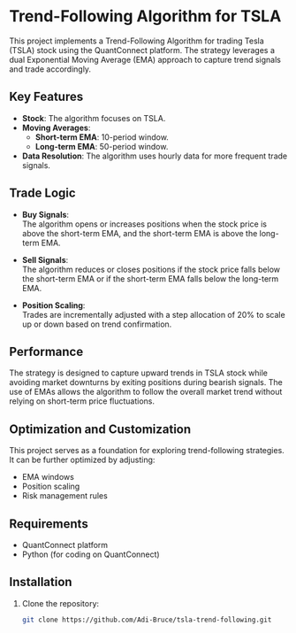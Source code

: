 # Trend-Following Algorithm for TSLA

This project implements a Trend-Following Algorithm for trading Tesla (TSLA) stock using the QuantConnect platform. The strategy leverages a dual Exponential Moving Average (EMA) approach to capture trend signals and trade accordingly.

## Key Features

- **Stock**: The algorithm focuses on TSLA.
- **Moving Averages**:
  - **Short-term EMA**: 10-period window.
  - **Long-term EMA**: 50-period window.
- **Data Resolution**: The algorithm uses hourly data for more frequent trade signals.

## Trade Logic

- **Buy Signals**:  
  The algorithm opens or increases positions when the stock price is above the short-term EMA, and the short-term EMA is above the long-term EMA.
  
- **Sell Signals**:  
  The algorithm reduces or closes positions if the stock price falls below the short-term EMA or if the short-term EMA falls below the long-term EMA.

- **Position Scaling**:  
  Trades are incrementally adjusted with a step allocation of 20% to scale up or down based on trend confirmation.

## Performance

The strategy is designed to capture upward trends in TSLA stock while avoiding market downturns by exiting positions during bearish signals. The use of EMAs allows the algorithm to follow the overall market trend without relying on short-term price fluctuations.

## Optimization and Customization

This project serves as a foundation for exploring trend-following strategies. It can be further optimized by adjusting:
- EMA windows
- Position scaling
- Risk management rules

## Requirements

- QuantConnect platform
- Python (for coding on QuantConnect)

## Installation

1. Clone the repository:
   ```bash
   git clone https://github.com/Adi-Bruce/tsla-trend-following.git

